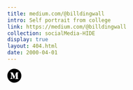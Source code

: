 ```yaml
---
title: medium.com/@billdingwall
intro: Self portrait from college
link: https://medium.com/@billdingwall
collection: socialMedia-HIDE
display: true
layout: 404.html
date: 2000-04-01
---
```


<svg class="Icon Icon--medium" xmlns="http://www.w3.org/2000/svg" width="32" height="32" viewBox="0 0 32 32">
<path fill-rule="evenodd" clip-rule="evenodd" d="M16 0C7.16533 0 0 7.16267 0 16C0 24.836 7.16533 32 16 32C24.836 32 32 24.836 32 16C32 7.16267 24.836 0 16 0ZM25.2987 23.4093V23.096L23.8427 21.6667C23.7147 21.5693 23.6507 21.408 23.6773 21.2493V10.7507C23.6507 10.592 23.7147 10.4307 23.8427 10.3333L25.3333 8.904V8.59067H20.1747L16.4973 17.764L12.3133 8.59067H6.90133V8.904L8.64533 11.004C8.816 11.1573 8.904 11.384 8.88 11.6133V19.864C8.93067 20.1613 8.83733 20.4653 8.628 20.6827L6.66667 23.0613V23.3747H12.2267V23.0613L10.2653 20.6827C10.0547 20.4653 9.95467 20.164 9.996 19.864V12.728L14.876 23.3747H15.4427L19.6333 12.728V21.2147C19.6333 21.4413 19.6333 21.484 19.4853 21.632L17.9787 23.096V23.4093H25.2987Z" />
</svg>
